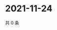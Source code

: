 # 2021-11-24

共 0 条

<!-- BEGIN WEIBO -->
<!-- 最后更新时间 Wed Nov 24 2021 02:15:01 GMT+0800 (China Standard Time) -->

<!-- END WEIBO -->
